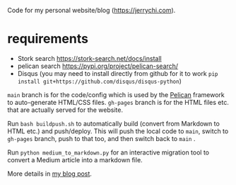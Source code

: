 Code for my personal website/blog (https://jerrychi.com).

# requirements
- Stork search https://stork-search.net/docs/install
- pelican search https://pypi.org/project/pelican-search/ 
- Disqus (you may need to install directly from github for it to work `pip install git+https://github.com/disqus/disqus-python`)

`main` branch is for the code/config which is used by the [Pelican](https://blog.getpelican.com/) framework to auto-generate HTML/CSS files.
`gh-pages` branch is for the HTML files etc. that are actually served for the website.

Run `bash buildpush.sh` to automatically build (convert from Markdown to HTML etc.) and push/deploy. This will push the local code to `main`, switch to `gh-pages` branch, push to that too, and then switch back to `main` . 

Run `python medium_to_markdown.py` for an interactive migration tool to convert a Medium article into a markdown file.




More details in [my blog post](https://jerrychi.com/easy-blog-migration-from-medium-to-your-own-site-using-python.html).